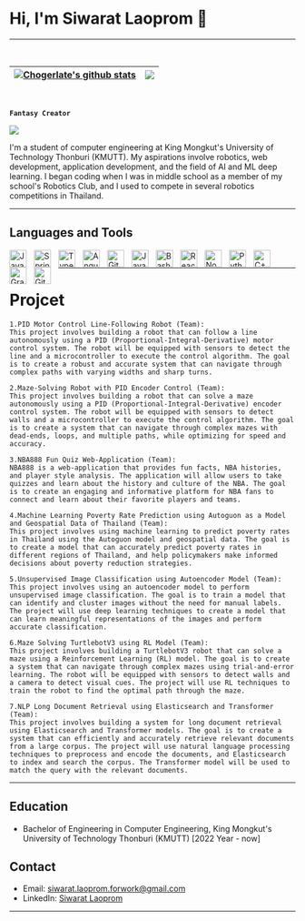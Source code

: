 # Hi, I'm Siwarat Laoprom 👋
***
<br/>

<!-- ![Chogerlate's GitHub stats](https://github-readme-stats.vercel.app/api?username=chogerlate&show_icons=true&theme=codeSTACKr) -->


| <a href="https://github.com/anuraghazra/github-readme-stats"><img align="center" src="https://github-readme-stats.vercel.app/api?username=chogerlate&show_icons=true&theme=codeSTACKr" alt="Chogerlate's github stats" /></a> | <a href="https://github.com/anuraghazra/github-readme-stats"><img align="center" src="https://github-readme-stats.vercel.app/api/top-langs/?username=chogerlate&layout=compact" /></a> |
| ------------- | ------------- |



<br/>

**` Fantasy Creator `** 

![](https://komarev.com/ghpvc/?username=chogerlate)


I'm a student of computer engineering at King Mongkut's University of Technology Thonburi (KMUTT). My aspirations involve robotics, web development, application development, and the field of AI and ML deep learning. I began coding when I was in middle school as a member of my school's Robotics Club, and I used to compete in several robotics competitions in Thailand.

***

## Languages and Tools 

<img align="left" alt="Java" width="30px" style="padding-right:10px;" src="https://cdn.jsdelivr.net/gh/devicons/devicon/icons/python/python-original.svg"/>
<img align="left" alt="Spring" width="30px" style="padding-right:10px;" src="https://cdn.jsdelivr.net/gh/devicons/devicon/icons/c/c-original.svg" />
<img align="left" alt="TypeScript" width="30px" style="padding-right:10px;" src="https://cdn.jsdelivr.net/gh/devicons/devicon/icons/cplusplus/cplusplus-original.svg" />
<img align="left" alt="Angular" width="30px" style="padding-right:10px;" src="https://cdn.jsdelivr.net/gh/devicons/devicon/icons/html5/html5-original.svg" />
<img align="left" alt="Git" width="30px" style="padding-right:10px;" src="https://cdn.jsdelivr.net/gh/devicons/devicon/icons/css3/css3-original.svg" />
<img align="left" alt="JavaScript" width="30px" style="padding-right:10px;" src="https://cdn.jsdelivr.net/gh/devicons/devicon/icons/javascript/javascript-plain.svg" />
<img align="left" alt="Bash" width="30px" style="padding-right:10px;" src="https://cdn.jsdelivr.net/gh/devicons/devicon/icons/typescript/typescript-original.svg" />
<img align="left" alt="React" width="30px" style="padding-right:10px;" src="https://cdn.jsdelivr.net/gh/devicons/devicon/icons/react/react-original.svg" />
<img align="left" alt="NodeJS" width="30px" style="padding-right:10px;" src="https://cdn.jsdelivr.net/gh/devicons/devicon/icons/nodejs/nodejs-original.svg" />
<img align="left" alt="Python" width="30px" style="padding-right:10px;" src="https://cdn.jsdelivr.net/gh/devicons/devicon/icons/nextjs/nextjs-original-wordmark.svg" />
<img align="left" alt="C++" width="30px" style="padding-right:10px;" src="https://cdn.jsdelivr.net/gh/devicons/devicon/icons/tailwindcss/tailwindcss-plain.svg" />
<img align="left" alt="Gradle" width="30px" style="padding-right:10px;" src="https://cdn.jsdelivr.net/gh/devicons/devicon/icons/flutter/flutter-original.svg" />
<img align="left" alt="GitHub" width="30px" style="padding-right:10px;" src="https://cdn.jsdelivr.net/gh/devicons/devicon/icons/github/github-original.svg" />
<br />


***

# Projcet</h1></summary>
    1.PID Motor Control Line-Following Robot (Team):
    This project involves building a robot that can follow a line autonomously using a PID (Proportional-Integral-Derivative) motor control system. The robot will be equipped with sensors to detect the line and a microcontroller to execute the control algorithm. The goal is to create a robust and accurate system that can navigate through complex paths with varying widths and sharp turns.

    2.Maze-Solving Robot with PID Encoder Control (Team):
    This project involves building a robot that can solve a maze autonomously using a PID (Proportional-Integral-Derivative) encoder control system. The robot will be equipped with sensors to detect walls and a microcontroller to execute the control algorithm. The goal is to create a system that can navigate through complex mazes with dead-ends, loops, and multiple paths, while optimizing for speed and accuracy.

    3.NBA888 Fun Quiz Web-Application (Team):
    NBA888 is a web-application that provides fun facts, NBA histories, and player style analysis. The application will allow users to take quizzes and learn about the history and culture of the NBA. The goal is to create an engaging and informative platform for NBA fans to connect and learn about their favorite players and teams.

    4.Machine Learning Poverty Rate Prediction using Autoguon as a Model and Geospatial Data of Thailand (Team):
    This project involves using machine learning to predict poverty rates in Thailand using the Autoguon model and geospatial data. The goal is to create a model that can accurately predict poverty rates in different regions of Thailand, and help policymakers make informed decisions about poverty reduction strategies.

    5.Unsupervised Image Classification using Autoencoder Model (Team):
    This project involves using an autoencoder model to perform unsupervised image classification. The goal is to train a model that can identify and cluster images without the need for manual labels. The project will use deep learning techniques to create a model that can learn meaningful representations of the images and perform accurate classification.

    6.Maze Solving TurtlebotV3 using RL Model (Team):
    This project involves building a TurtlebotV3 robot that can solve a maze using a Reinforcement Learning (RL) model. The goal is to create a system that can navigate through complex mazes using trial-and-error learning. The robot will be equipped with sensors to detect walls and a camera to detect visual cues. The project will use RL techniques to train the robot to find the optimal path through the maze.

    7.NLP Long Document Retrieval using Elasticsearch and Transformer (Team):
    This project involves building a system for long document retrieval using Elasticsearch and Transformer models. The goal is to create a system that can efficiently and accurately retrieve relevant documents from a large corpus. The project will use natural language processing techniques to preprocess and encode the documents, and Elasticsearch to index and search the corpus. The Transformer model will be used to match the query with the relevant documents.

***

## Education

- Bachelor of Engineering in Computer Engineering, King Mongkut's University of Technology Thonburi (KMUTT) [2022 Year - now]

## Contact

- Email: siwarat.laoprom.forwork@gmail.com
- LinkedIn: [Siwarat Laoprom](https://www.linkedin.com/in/siwarat-laoprom-69608226a/)

***
